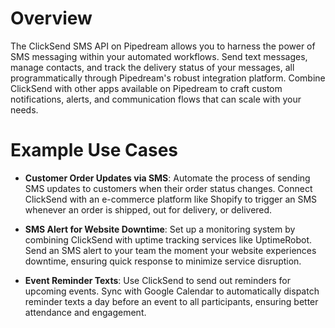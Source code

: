 # Overview

The ClickSend SMS API on Pipedream allows you to harness the power of SMS messaging within your automated workflows. Send text messages, manage contacts, and track the delivery status of your messages, all programmatically through Pipedream's robust integration platform. Combine ClickSend with other apps available on Pipedream to craft custom notifications, alerts, and communication flows that can scale with your needs.

# Example Use Cases

- **Customer Order Updates via SMS**: Automate the process of sending SMS updates to customers when their order status changes. Connect ClickSend with an e-commerce platform like Shopify to trigger an SMS whenever an order is shipped, out for delivery, or delivered.

- **SMS Alert for Website Downtime**: Set up a monitoring system by combining ClickSend with uptime tracking services like UptimeRobot. Send an SMS alert to your team the moment your website experiences downtime, ensuring quick response to minimize service disruption.

- **Event Reminder Texts**: Use ClickSend to send out reminders for upcoming events. Sync with Google Calendar to automatically dispatch reminder texts a day before an event to all participants, ensuring better attendance and engagement.

